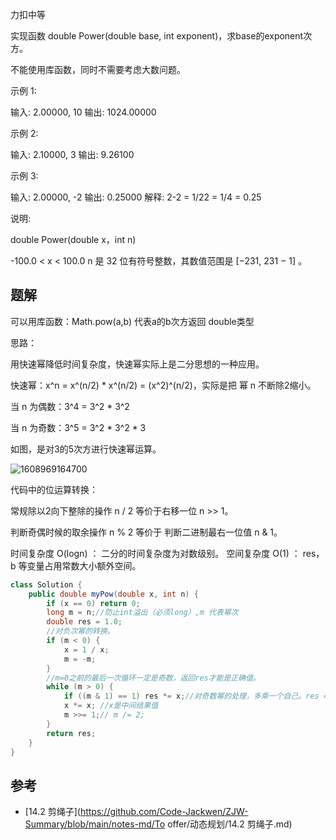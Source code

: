 力扣中等



实现函数 double Power(double base, int exponent)，求base的exponent次方。

不能使用库函数，同时不需要考虑大数问题。

 

示例 1:

输入: 2.00000, 10
输出: 1024.00000



示例 2:

输入: 2.10000, 3
输出: 9.26100



示例 3:

输入: 2.00000, -2
输出: 0.25000
解释: 2-2 = 1/22 = 1/4 = 0.25



说明:

double Power(double x，int n)

-100.0 < x < 100.0
n 是 32 位有符号整数，其数值范围是 [−231, 231 − 1] 。



## 题解

可以用库函数：Math.pow(a,b)  代表a的b次方返回 double类型

思路：

用快速幂降低时间复杂度，快速幂实际上是二分思想的一种应用。 

快速幂：x^n = x^(n/2) * x^(n/2)  = (x^2)^(n/2)，实际是把 幂 n 不断除2缩小。

当 n 为偶数：3^4 = 3^2 * 3^2

当 n 为奇数：3^5 = 3^2 \* 3^2 * 3



如图，是对3的5次方进行快速幂运算。

![1608969164700](F:/项目/Git-md/ZJW-Summary/assets/1608969164700.png)



代码中的位运算转换：

常规除以2向下整除的操作 n / 2 等价于右移一位 n >> 1。

判断奇偶时候的取余操作 n % 2 等价于 判断二进制最右一位值 n & 1。



时间复杂度 O(logn) ： 二分的时间复杂度为对数级别。
空间复杂度 O(1) ： res，b 等变量占用常数大小额外空间。

```java
class Solution {
    public double myPow(double x, int n) {
        if (x == 0) return 0;
        long m = n;//防止int溢出（必须long）,m 代表幂次
        double res = 1.0;
        //对负次幂的转换。
        if (m < 0) {
            x = 1 / x;
            m = -m;
        }
        //m=0之前的最后一次循环一定是奇数，返回res才能是正确值。
        while (m > 0) {
            if ((m & 1) == 1) res *= x;//对奇数幂的处理，多乘一个自己。res = ret * x;
            x *= x; //x是中间结果值
            m >>= 1;// m /= 2;
        }
        return res;
    }
}
```

## 参考

- [14.2 剪绳子](https://github.com/Code-Jackwen/ZJW-Summary/blob/main/notes-md/To offer/动态规划/14.2 剪绳子.md)